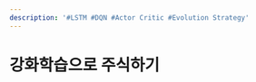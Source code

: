 ```yaml
---
description: '#LSTM #DQN #Actor Critic #Evolution Strategy'
---
```


# 강화학습으로 주식하기



<figure><img src="../../../.gitbook/assets/강화학습으로 주식하기_페이지_01.jpg" alt=""><figcaption></figcaption></figure>

<figure><img src="../../../.gitbook/assets/강화학습으로 주식하기_페이지_02.jpg" alt=""><figcaption></figcaption></figure>

<figure><img src="../../../.gitbook/assets/강화학습으로 주식하기_페이지_03.jpg" alt=""><figcaption></figcaption></figure>

<figure><img src="../../../.gitbook/assets/강화학습으로 주식하기_페이지_04.jpg" alt=""><figcaption></figcaption></figure>

<figure><img src="../../../.gitbook/assets/강화학습으로 주식하기_페이지_05.jpg" alt=""><figcaption></figcaption></figure>

<figure><img src="../../../.gitbook/assets/강화학습으로 주식하기_페이지_06.jpg" alt=""><figcaption></figcaption></figure>

<figure><img src="../../../.gitbook/assets/강화학습으로 주식하기_페이지_07.jpg" alt=""><figcaption></figcaption></figure>

<figure><img src="../../../.gitbook/assets/강화학습으로 주식하기_페이지_08.jpg" alt=""><figcaption></figcaption></figure>

<figure><img src="../../../.gitbook/assets/강화학습으로 주식하기_페이지_09.jpg" alt=""><figcaption></figcaption></figure>

<figure><img src="../../../.gitbook/assets/강화학습으로 주식하기_페이지_10.jpg" alt=""><figcaption></figcaption></figure>

<figure><img src="../../../.gitbook/assets/강화학습으로 주식하기_페이지_11.jpg" alt=""><figcaption></figcaption></figure>

<figure><img src="../../../.gitbook/assets/강화학습으로 주식하기_페이지_12.jpg" alt=""><figcaption></figcaption></figure>

<figure><img src="../../../.gitbook/assets/강화학습으로 주식하기_페이지_13.jpg" alt=""><figcaption></figcaption></figure>

<figure><img src="../../../.gitbook/assets/강화학습으로 주식하기_페이지_14.jpg" alt=""><figcaption></figcaption></figure>

<figure><img src="../../../.gitbook/assets/강화학습으로 주식하기_페이지_15.jpg" alt=""><figcaption></figcaption></figure>

<figure><img src="../../../.gitbook/assets/강화학습으로 주식하기_페이지_16.jpg" alt=""><figcaption></figcaption></figure>

<figure><img src="../../../.gitbook/assets/강화학습으로 주식하기_페이지_17.jpg" alt=""><figcaption></figcaption></figure>

<figure><img src="../../../.gitbook/assets/강화학습으로 주식하기_페이지_18.jpg" alt=""><figcaption></figcaption></figure>

<figure><img src="../../../.gitbook/assets/강화학습으로 주식하기_페이지_19 (1).jpg" alt=""><figcaption></figcaption></figure>

<figure><img src="../../../.gitbook/assets/강화학습으로 주식하기_페이지_20.jpg" alt=""><figcaption></figcaption></figure>

<figure><img src="../../../.gitbook/assets/강화학습으로 주식하기_페이지_21.jpg" alt=""><figcaption></figcaption></figure>

<figure><img src="../../../.gitbook/assets/강화학습으로 주식하기_페이지_22.jpg" alt=""><figcaption></figcaption></figure>

<figure><img src="../../../.gitbook/assets/강화학습으로 주식하기_페이지_23.jpg" alt=""><figcaption></figcaption></figure>

<figure><img src="../../../.gitbook/assets/강화학습으로 주식하기_페이지_24.jpg" alt=""><figcaption></figcaption></figure>

<figure><img src="../../../.gitbook/assets/강화학습으로 주식하기_페이지_25.jpg" alt=""><figcaption></figcaption></figure>

<figure><img src="../../../.gitbook/assets/강화학습으로 주식하기_페이지_26.jpg" alt=""><figcaption></figcaption></figure>

<figure><img src="../../../.gitbook/assets/강화학습으로 주식하기_페이지_27.jpg" alt=""><figcaption></figcaption></figure>

<figure><img src="../../../.gitbook/assets/강화학습으로 주식하기_페이지_28.jpg" alt=""><figcaption></figcaption></figure>

<figure><img src="../../../.gitbook/assets/강화학습으로 주식하기_페이지_29.jpg" alt=""><figcaption></figcaption></figure>

<figure><img src="../../../.gitbook/assets/강화학습으로 주식하기_페이지_30.jpg" alt=""><figcaption></figcaption></figure>

<figure><img src="../../../.gitbook/assets/강화학습으로 주식하기_페이지_31.jpg" alt=""><figcaption></figcaption></figure>

<figure><img src="../../../.gitbook/assets/강화학습으로 주식하기_페이지_32.jpg" alt=""><figcaption></figcaption></figure>

<figure><img src="../../../.gitbook/assets/강화학습으로 주식하기_페이지_33.jpg" alt=""><figcaption></figcaption></figure>

<figure><img src="../../../.gitbook/assets/강화학습으로 주식하기_페이지_34.jpg" alt=""><figcaption></figcaption></figure>

<figure><img src="../../../.gitbook/assets/강화학습으로 주식하기_페이지_35.jpg" alt=""><figcaption></figcaption></figure>

<figure><img src="../../../.gitbook/assets/강화학습으로 주식하기_페이지_36.jpg" alt=""><figcaption></figcaption></figure>

<figure><img src="../../../.gitbook/assets/강화학습으로 주식하기_페이지_37.jpg" alt=""><figcaption></figcaption></figure>

<figure><img src="../../../.gitbook/assets/강화학습으로 주식하기_페이지_38.jpg" alt=""><figcaption></figcaption></figure>

<figure><img src="../../../.gitbook/assets/강화학습으로 주식하기_페이지_39.jpg" alt=""><figcaption></figcaption></figure>

<figure><img src="../../../.gitbook/assets/강화학습으로 주식하기_페이지_40.jpg" alt=""><figcaption></figcaption></figure>

<figure><img src="../../../.gitbook/assets/강화학습으로 주식하기_페이지_41.jpg" alt=""><figcaption></figcaption></figure>

<figure><img src="../../../.gitbook/assets/강화학습으로 주식하기_페이지_42.jpg" alt=""><figcaption></figcaption></figure>

<figure><img src="../../../.gitbook/assets/강화학습으로 주식하기_페이지_43.jpg" alt=""><figcaption></figcaption></figure>

<figure><img src="../../../.gitbook/assets/강화학습으로 주식하기_페이지_44.jpg" alt=""><figcaption></figcaption></figure>

<figure><img src="../../../.gitbook/assets/강화학습으로 주식하기_페이지_45.jpg" alt=""><figcaption></figcaption></figure>

<figure><img src="../../../.gitbook/assets/강화학습으로 주식하기_페이지_46.jpg" alt=""><figcaption></figcaption></figure>

<figure><img src="../../../.gitbook/assets/강화학습으로 주식하기_페이지_47.jpg" alt=""><figcaption></figcaption></figure>

<figure><img src="../../../.gitbook/assets/강화학습으로 주식하기_페이지_48.jpg" alt=""><figcaption></figcaption></figure>
